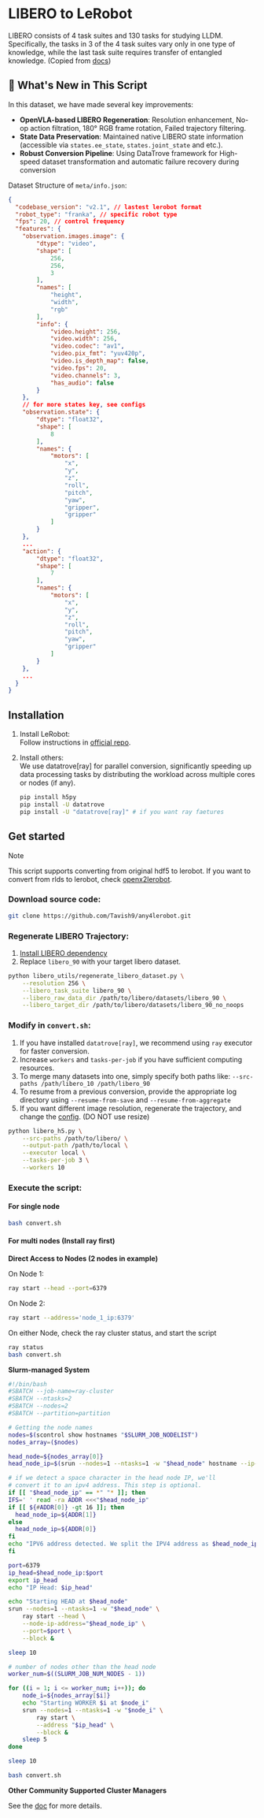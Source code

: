 # LIBERO to LeRobot

LIBERO consists of 4 task suites and 130 tasks for studying LLDM. Specifically, the tasks in 3 of the 4 task suites vary only in one type of knowledge, while the last task suite requires transfer of entangled knowledge. (Copied from [docs](https://lifelong-robot-learning.github.io/LIBERO/html/getting_started/overview.html))

## 🚀 What's New in This Script

In this dataset, we have made several key improvements:

- **OpenVLA-based LIBERO Regeneration**: Resolution enhancement, No-op action filtration, 180° RGB frame rotation, Failed trajectory filtering.
- **State Data Preservation**: Maintained native LIBERO state information (accessible via `states.ee_state`, `states.joint_state` and etc.).
- **Robust Conversion Pipeline**: Using DataTrove framework for High-speed dataset transformation and automatic failure recovery during conversion

Dataset Structure of `meta/info.json`:

```json
{
  "codebase_version": "v2.1", // lastest lerobot format
  "robot_type": "franka", // specific robot type
  "fps": 20, // control frequency
  "features": {
    "observation.images.image": {
        "dtype": "video",
        "shape": [
            256,
            256,
            3
        ],
        "names": [
            "height",
            "width",
            "rgb"
        ],
        "info": {
            "video.height": 256,
            "video.width": 256,
            "video.codec": "av1",
            "video.pix_fmt": "yuv420p",
            "video.is_depth_map": false,
            "video.fps": 20,
            "video.channels": 3,
            "has_audio": false
        }
    },
    // for more states key, see configs
    "observation.state": {
        "dtype": "float32",
        "shape": [
            8
        ],
        "names": {
            "motors": [
                "x",
                "y",
                "z",
                "roll",
                "pitch",
                "yaw",
                "gripper",
                "gripper"
            ]
        }
    },
    ...
    "action": {
        "dtype": "float32",
        "shape": [
            7
        ],
        "names": {
            "motors": [
                "x",
                "y",
                "z",
                "roll",
                "pitch",
                "yaw",
                "gripper"
            ]
        }
    },
    ...
  }
}
```

## Installation

1. Install LeRobot:  
   Follow instructions in [official repo](https://github.com/huggingface/lerobot?tab=readme-ov-file#installation).

2. Install others:  
   We use datatrove[ray] for parallel conversion, significantly speeding up data processing tasks by distributing the workload across multiple cores or nodes (if any).
   ```bash
   pip install h5py
   pip install -U datatrove
   pip install -U "datatrove[ray]" # if you want ray faetures
   ```

## Get started

> [!NOTE]
> This script supports converting from original hdf5 to lerobot. If you want to convert from rlds to lerobot, check [openx2lerobot](../openx2lerobot/README.md).

### Download source code:

```bash
git clone https://github.com/Tavish9/any4lerobot.git
```

### Regenerate LIBERO Trajectory:

1. [Install LIBERO dependency](https://github.com/Lifelong-Robot-Learning/LIBERO?tab=readme-ov-file#installtion) 
2. Replace `libero_90` with your target libero dataset.

```bash
python libero_utils/regenerate_libero_dataset.py \
    --resolution 256 \
    --libero_task_suite libero_90 \
    --libero_raw_data_dir /path/to/libero/datasets/libero_90 \
    --libero_target_dir /path/to/libero/datasets/libero_90_no_noops
```

### Modify in `convert.sh`:

1. If you have installed `datatrove[ray]`, we recommend using `ray` executor for faster conversion.
2. Increase `workers` and `tasks-per-job` if you have sufficient computing resources.
3. To merge many datasets into one, simply specify both paths like: `--src-paths /path/libero_10 /path/libero_90`
4. To resume from a previous conversion, provide the appropriate log directory using `--resume-from-save` and `--resume-from-aggregate`
5. If you want different image resolution, regenerate the trajectory, and change the [config](./libero_utils/config.py). (DO NOT use resize)

```bash
python libero_h5.py \
    --src-paths /path/to/libero/ \
    --output-path /path/to/local \
    --executor local \
    --tasks-per-job 3 \
    --workers 10
```

### Execute the script:

#### For single node

```bash
bash convert.sh
```

#### For multi nodes (Install ray first)

**Direct Access to Nodes (2 nodes in example)**

On Node 1:

```bash
ray start --head --port=6379
```

On Node 2:

```bash
ray start --address='node_1_ip:6379'
```

On either Node, check the ray cluster status, and start the script

```bash
ray status
bash convert.sh
```

**Slurm-managed System**

```bash
#!/bin/bash
#SBATCH --job-name=ray-cluster
#SBATCH --ntasks=2
#SBATCH --nodes=2
#SBATCH --partition=partition

# Getting the node names
nodes=$(scontrol show hostnames "$SLURM_JOB_NODELIST")
nodes_array=($nodes)

head_node=${nodes_array[0]}
head_node_ip=$(srun --nodes=1 --ntasks=1 -w "$head_node" hostname --ip-address)

# if we detect a space character in the head node IP, we'll
# convert it to an ipv4 address. This step is optional.
if [[ "$head_node_ip" == *" "* ]]; then
IFS=' ' read -ra ADDR <<<"$head_node_ip"
if [[ ${#ADDR[0]} -gt 16 ]]; then
  head_node_ip=${ADDR[1]}
else
  head_node_ip=${ADDR[0]}
fi
echo "IPV6 address detected. We split the IPV4 address as $head_node_ip"
fi

port=6379
ip_head=$head_node_ip:$port
export ip_head
echo "IP Head: $ip_head"

echo "Starting HEAD at $head_node"
srun --nodes=1 --ntasks=1 -w "$head_node" \
    ray start --head \
    --node-ip-address="$head_node_ip" \
    --port=$port \
    --block &

sleep 10

# number of nodes other than the head node
worker_num=$((SLURM_JOB_NUM_NODES - 1))

for ((i = 1; i <= worker_num; i++)); do
    node_i=${nodes_array[$i]}
    echo "Starting WORKER $i at $node_i"
    srun --nodes=1 --ntasks=1 -w "$node_i" \
        ray start \
        --address "$ip_head" \
        --block &
    sleep 5
done

sleep 10

bash convert.sh
```

**Other Community Supported Cluster Managers**

See the [doc](https://docs.ray.io/en/latest/cluster/vms/user-guides/community/index.html) for more details.
